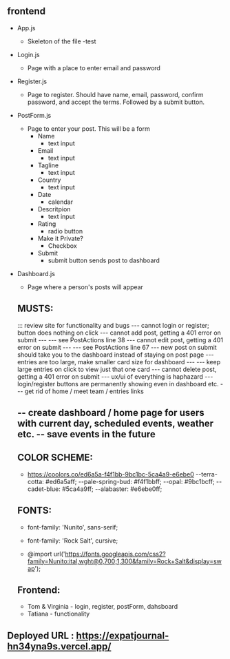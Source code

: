 ## frontend

- App.js
  - Skeleton of the file
    -test
- Login.js
  - Page with a place to enter email and password
- Register.js
  - Page to register. Should have name, email, password, confirm password, and accept the terms. Followed by a submit button.
- PostForm.js
  - Page to enter your post. This will be a form
    - Name
      - text input
    - Email
      - text input
    - Tagline
      - text input
    - Country
      - text input
    - Date
      - calendar
    - Descritpion
      - text input
    - Rating
      - radio button
    - Make it Private?
      - Checkbox
    - Submit
      - submit button sends post to dashboard
- Dashboard.js

  - Page where a person's posts will appear

  ## MUSTS:

  ::: review site for functionality and bugs
  --- cannot login or register; button does nothing on click
  --- cannot add post, getting a 401 error on submit
  --- --- see PostActions line 38
  --- cannot edit post, getting a 401 error on submit
  --- --- see PostActions line 67
  --- new post on submit should take you to the dashboard instead of staying on post page
  --- entries are too large, make smaller card size for dashboard
  --- --- keep large entries on click to view just that one card
  --- cannot delete post, getting a 401 error on submit
  --- ux/ui of everything is haphazard
  --- login/register buttons are permanently showing even in dashboard etc.
  --- get rid of home / meet team / entries links

  -- create dashboard / home page for users with current day, scheduled events, weather etc.
  -- save events in the future
  --

  ## COLOR SCHEME:

  - https://coolors.co/ed6a5a-f4f1bb-9bc1bc-5ca4a9-e6ebe0
    --terra-cotta: #ed6a5aff;
    --pale-spring-bud: #f4f1bbff;
    --opal: #9bc1bcff;
    --cadet-blue: #5ca4a9ff;
    --alabaster: #e6ebe0ff;

  ## FONTS:

  - font-family: 'Nunito', sans-serif;
  - font-family: 'Rock Salt', cursive;

  - @import url('https://fonts.googleapis.com/css2?family=Nunito:ital,wght@0,700;1,300&family=Rock+Salt&display=swap');

  ## Frontend:

  - Tom & Virginia - login, register, postForm, dahsboard
  - Tatiana - functionality

## Deployed URL : https://expatjournal-hn34yna9s.vercel.app/
